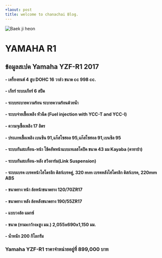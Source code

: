 ```yaml
---
+laout: post
title: welcome to chanachai Blog.
---
```

![Baek ji heon](https://s-media-cache-ak0.pinimg.com/originals/c5/71/ae/c571aeb0cb89da322819c49779ed2ee0.jpg)
# YAMAHA R1 

## ข้อมูลสเปค Yamaha YZF-R1 2017

#### - เครื่องยนต์	4 สูบ DOHC 16 วาล์ว ขนาด cc	998 cc.
#### - เกียร์	ระบบเกียร์ 6 สปีด
#### - ระบบระบายความร้อน	ระบายความร้อนด้วยน้ำ
#### - ระบบจ่ายเชื้อเพลิง	หัวฉีด (Fuel injection with YCC-T and YCC-I)
#### - ความจุเชื้อเพลิง	17 ลิตร
#### - ประเภทเชื้อเพลิง	เบนซิน 91,แก๊สโซฮอล 95,แก๊สโซฮอล 91,เบนซิล 95
#### - ระบบกันสะเทือน-หน้า	โช้คอัพหน้าแบบเทเลสโคปิค ขนาด 43 มม Kayaba (คายาบ้า)
#### - ระบบกันสะเทือน-หลัง	สวิงอาร์ม(Link Suspension)
#### - ระบบเบรค	เบรคหน้าไฮโดรลิก ดิสก์เบรคคู่, 320 mm  เบรคหลังไฮโดรลิก ดิสก์เบรค, 220mm ABS
#### - ขนาดยาง หน้า	ล้อหน้าขนาดยาง 120/70ZR17
#### - ขนาดยาง หลัง	ล้อหลังขนาดยาง 190/55ZR17
#### - แบบวงล้อ	แมกซ์
#### - ขนาด (ยามxกว้างxสูง มม.)	2,055x690x1,150 มม.
#### - น้ำหนัก	200 กิโลกรัม

### Yamaha YZF-R1 ราคาจำหน่ายอยู่ที่ 899,000 บาท 


